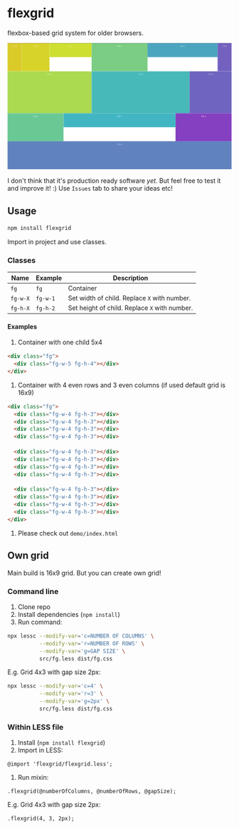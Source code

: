 # flexgrid

flexbox-based grid system for older browsers.

![demo](demo/screenshot.png "Screenshot of /demo/index.html")

I don't think that it's production ready software *yet*. But feel free to test it and improve it! :)
Use `Issues` tab to share your ideas etc!

## Usage

```sh
npm install flexgrid
```

Import in project and use classes.

### Classes

Name | Example | Description
--- | --- | ---
`fg` | `fg` | Container
`fg-w-X` | `fg-w-1` | Set width of child. Replace `X` with number.
`fg-h-X` | `fg-h-2` | Set height of child. Replace `X` with number.

#### Examples

1. Container with one child 5x4

```html
<div class="fg">
  <div class="fg-w-5 fg-h-4"></div>
</div>
```

1. Container with 4 even rows and 3 even columns (if used default grid is 16x9)

```html
<div class="fg">
  <div class="fg-w-4 fg-h-3"></div>
  <div class="fg-w-4 fg-h-3"></div>
  <div class="fg-w-4 fg-h-3"></div>
  <div class="fg-w-4 fg-h-3"></div>

  <div class="fg-w-4 fg-h-3"></div>
  <div class="fg-w-4 fg-h-3"></div>
  <div class="fg-w-4 fg-h-3"></div>
  <div class="fg-w-4 fg-h-3"></div>

  <div class="fg-w-4 fg-h-3"></div>
  <div class="fg-w-4 fg-h-3"></div>
  <div class="fg-w-4 fg-h-3"></div>
  <div class="fg-w-4 fg-h-3"></div>
</div>
```

1. Please check out `demo/index.html`

## Own grid

Main build is 16x9 grid. But you can create own grid!

### Command line

1. Clone repo
1. Install dependencies (`npm install`)
1. Run command:

```sh
npx lessc --modify-var='c=NUMBER OF COLUMNS' \
          --modify-var='r=NUMBER OF ROWS' \
          --modify-var='g=GAP SIZE' \
          src/fg.less dist/fg.css
```

E.g. Grid 4x3 with gap size 2px:

```sh
npx lessc --modify-var='c=4' \
          --modify-var='r=3' \
          --modify-var='g=2px' \
          src/fg.less dist/fg.css
```

### Within LESS file

1. Install (`npm install flexgrid`)
1. Import in LESS:

```less
@import 'flexgrid/flexgrid.less';
```

1. Run mixin:

```less
.flexgrid(@numberOfColumns, @numberOfRows, @gapSize);
```

E.g. Grid 4x3 with gap size 2px:

```less
.flexgrid(4, 3, 2px);
```
